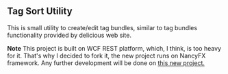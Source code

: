 ## Tag Sort Utility

This is small utility to create/edit tag bundles, similar to tag bundles functionality provided by delicious web site.

**Note**
This project is built on WCF REST platform, which, I think, is too heavy for it.
That's why I decided to fork it, the new project runs on NancyFX framework.
Any further development will be done on [this new project.](https://github.com/usametov/tagsort-microservice)

 